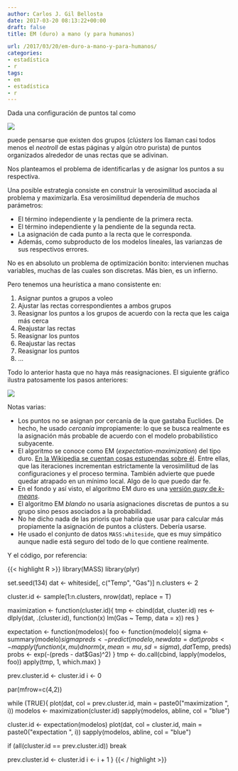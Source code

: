 ```yaml
---
author: Carlos J. Gil Bellosta
date: 2017-03-20 08:13:22+00:00
draft: false
title: EM (duro) a mano (y para humanos)

url: /2017/03/20/em-duro-a-mano-y-para-humanos/
categories:
- estadística
- r
tags:
- em
- estadística
- r
---
```


Dada una configuración de puntos tal como

![](/wp-uploads/2017/03/whiteside_gas.png#center)

puede pensarse que existen dos grupos (_clústers_ los llaman casi todos menos el _neotroll_ de estas páginas y algún otro purista) de puntos organizados alrededor de unas rectas que se adivinan.

Nos planteamos el problema de identificarlas y de asignar los puntos a su respectiva.

Una posible estrategia consiste en construir la verosimilitud asociada al problema y maximizarla. Esa verosimilitud dependería de muchos parámetros:

* El término independiente y la pendiente de la primera recta.
* El término independiente y la pendiente de la segunda recta.
* La asignación de cada punto a la recta que le corresponda.
* Además, como subproducto de los modelos lineales, las varianzas de sus respectivos errores.

No es en absoluto un problema de optimización bonito: intervienen muchas variables, muchas de las cuales son discretas. Más bien, es un infierno.

Pero tenemos una heurística a mano consistente en:

1. Asignar puntos a grupos a voleo
2. Ajustar las rectas correspondientes a ambos grupos
3. Reasignar los puntos a los grupos de acuerdo con la recta que les caiga más cerca
4. Reajustar las rectas
5. Reasignar los puntos
6. Reajustar las rectas
7. Reasignar los puntos
8. ...

Todo lo anterior hasta que no haya más reasignaciones. El siguiente gráfico ilustra patosamente los pasos anteriores:

![](/wp-uploads/2017/03/whiteside_em.png#center)

Notas varias:

* Los puntos no se asignan por cercanía de la que gastaba Euclides. De hecho, he usado _cercanía_ impropiamente: lo que se busca realmente es la asignación más probable de acuerdo con el modelo probabilístico subyacente.
* El algoritmo se conoce como EM (_expectation-maximization_) del tipo duro. [En la Wikipedia se cuentan cosas estupendas sobre él](https://en.wikipedia.org/wiki/Expectation%E2%80%93maximization_algorithm). Entre ellas, que las iteraciones incrementan estrictamente la verosimilitud de las configuraciones y el proceso termina. También advierte que puede quedar atrapado en un mínimo local. Algo de lo que puedo dar fe.
* En el fondo y así visto, el algoritmo EM duro es una [versión _guay_ de _k-means_](https://www.naftaliharris.com/blog/visualizing-k-means-clustering/).
* El algoritmo EM _blando_ no usaría asignaciones discretas de puntos a su grupo sino pesos asociados a la probabilidad.
* No he dicho nada de las prioris que habría que usar para calcular más propiamente la asignación de puntos a clústers. Debería usarse.
* He usado el conjunto de datos `MASS:whiteside`, que es muy simpático aunque nadie está seguro del todo de lo que contiene realmente.

Y el código, por referencia:

{{< highlight R >}}
library(MASS)
library(plyr)

set.seed(134)
dat <- whiteside[, c("Temp", "Gas")]
n.clusters <- 2

cluster.id <- sample(1:n.clusters, nrow(dat), replace = T)

maximization <- function(cluster.id){
  tmp <- cbind(dat, cluster.id)
  res <- dlply(dat, .(cluster.id),
    function(x) lm(Gas ~ Temp, data = x))
  res
}

expectation <- function(modelos){
  foo <- function(modelo){
    sigma <- summary(modelo)$sigma
    preds <- predict(modelo, newdata = dat)
    probs <- mapply(function(x, mu)
      dnorm(x, mean = mu, sd = sigma), dat$Temp, preds)
    probs <- exp(-(preds - dat$Gas)^2)
  }
  tmp <- do.call(cbind, lapply(modelos, foo))
  apply(tmp, 1, which.max)
}


prev.cluster.id <- cluster.id
i <- 0

par(mfrow=c(4,2))

while (TRUE){
  plot(dat, col = prev.cluster.id, main = paste0("maximization ", i))
  modelos <- maximization(cluster.id)
  sapply(modelos, abline, col = "blue")

  cluster.id <- expectation(modelos)
  plot(dat, col = cluster.id, main = paste0("expectation ", i))
  sapply(modelos, abline, col = "blue")

  if (all(cluster.id == prev.cluster.id))
    break

  prev.cluster.id <- cluster.id
  i <- i + 1
}
{{< / highlight >}}